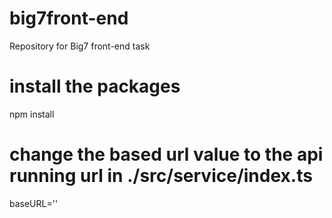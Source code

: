 # big7front-end

Repository for Big7 front-end task

# install the packages

npm install

# change the based url value to the api running url in ./src/service/index.ts

baseURL=''
